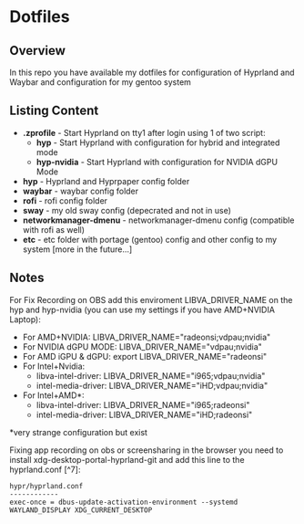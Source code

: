 # Dotfiles

## Overview
In this repo you have available my dotfiles for configuration of Hyprland and Waybar and configuration for my gentoo system

## Listing Content

 - **.zprofile** - Start Hyprland on tty1 after login using 1 of two script:
    - **hyp** - Start Hyprland with configuration for hybrid and integrated mode
    - **hyp-nvidia** - Start Hyprland with configuration for NVIDIA dGPU Mode
 - **hyp** - Hyprland and Hyprpaper config folder
 - **waybar** - waybar config folder
 - **rofi** - rofi config folder
 - **sway** - my old sway config (depecrated and not in use)
 - **networkmanager-dmenu** - networkmanager-dmenu config (compatible with rofi as well)
 - **etc** - etc folder with portage (gentoo) config and other config to my system [more in the future...]

## Notes

For Fix Recording on OBS add this enviroment LIBVA_DRIVER_NAME on the hyp and hyp-nvidia (you can use my settings if you have AMD+NVIDIA Laptop):
- For AMD+NVIDIA: LIBVA_DRIVER_NAME="radeonsi;vdpau;nvidia"
- For NVIDIA dGPU MODE: LIBVA_DRIVER_NAME="vdpau;nvidia"
- For AMD iGPU & dGPU: export LIBVA_DRIVER_NAME="radeonsi"
- For Intel+Nvidia:
   - libva-intel-driver: LIBVA_DRIVER_NAME="i965;vdpau;nvidia"
   - intel-media-driver: LIBVA_DRIVER_NAME="iHD;vdpau;nvidia"
- For Intel+AMD*:
   - libva-intel-driver: LIBVA_DRIVER_NAME="i965;radeonsi"
   - intel-media-driver: LIBVA_DRIVER_NAME="iHD;radeonsi"

*very strange configuration but exist

Fixing app recording on obs or screensharing in the browser you need to install xdg-desktop-portal-hyprland-git and add this line to the hyprland.conf [^7]:

```
hypr/hyprland.conf
------------
exec-once = dbus-update-activation-environment --systemd WAYLAND_DISPLAY XDG_CURRENT_DESKTOP
```
